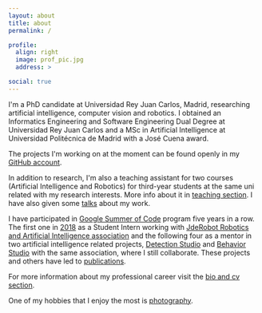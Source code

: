 ```yaml
---
layout: about
title: about
permalink: /

profile:
  align: right
  image: prof_pic.jpg
  address: >

social: true
---
```


I'm a PhD candidate at Universidad Rey Juan Carlos, Madrid, researching artificial intelligence, computer vision and robotics.
I obtained an Informatics Engineering and Software Engineering Dual Degree at Universidad Rey Juan Carlos and a 
MSc in Artificial Intelligence at Universidad Politécnica de Madrid with a José Cuena award.

The projects I'm working on at the moment can be found openly in my [GitHub account](https://github.com/sergiopaniego).

In addition to research, I'm also a teaching assistant for two courses (Artificial Intelligence and Robotics) for third-year students at the same uni related with my research interests. 
More info about it in [teaching section](/teaching). I have also given some [talks](/bio_cv) about my work.

I have participated in [Google Summer of Code](https://summerofcode.withgoogle.com/) program five years in a row. 
The first one in [2018](https://jderobot.github.io/activities/gsoc/2018) as a Student Intern working with [JdeRobot Robotics and Artificial Intelligence association](https://jderobot.github.io/) and 
the following  four as a mentor in two artificial intelligence related projects, [Detection Studio](https://github.com/JdeRobot/DetectionStudio)
 and [Behavior Studio](https://github.com/JdeRobot/BehaviorStudio) with the same association, where I still collaborate. These projects and others have led to [publications](/publications).

For more information about my professional career visit the [bio and cv section](/bio_cv).

One of my hobbies that I enjoy the most is [photography](https://www.instagram.com/sergiopaniego/).
